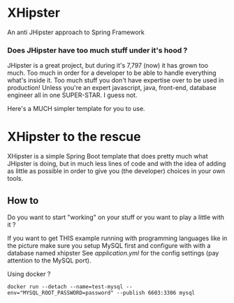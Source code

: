 # XHipster
An anti JHipster approach to Spring Framework

### Does JHipster have too much stuff under it's hood ?

JHipster is a great project, but during it's  7,797 (now) it has grown too much. Too much in order for a developer to be able to handle everything
what's inside it. Too much stuff you don't have expertise over to be used in production! Unless you're an expert javascript, java, front-end, database engineer all in one SUPER-STAR. I guess not.

Here's a MUCH simpler template for you to use.

# XHipster to the rescue

XHipster is a simple Spring Boot template that does pretty much what JHipster is doing, but in much less lines of code and with the idea of adding
as little as possible in order to give you (the developer) choices in your own tools.


## How to

Do you want to start "working" on your stuff or you want to play a little with it ?

If you want to get THIS example running with programming languages like in the picture make sure you setup MySQL first and configure with with a database named xhipster
See *application.yml* for the config settings (pay attention to the MySQL port).

Using docker ?
~~~~
docker run --detach --name=test-mysql --env="MYSQL_ROOT_PASSWORD=password" --publish 6603:3306 mysql
~~~~